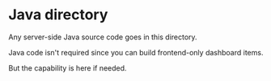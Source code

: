 # Java directory

Any server-side Java source code goes in this directory.

Java code isn't required since you can build frontend-only dashboard items.

But the capability is here if needed.
